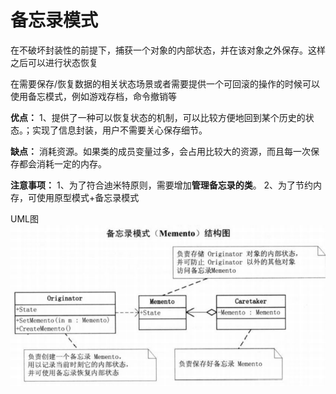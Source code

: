 # 备忘录模式

在不破坏封装性的前提下，捕获一个对象的内部状态，并在该对象之外保存。这样之后可以进行状态恢复

在需要保存/恢复数据的相关状态场景或者需要提供一个可回滚的操作的时候可以使用备忘模式，例如游戏存档，命令撤销等

**优点：** 1、提供了一种可以恢复状态的机制，可以比较方便地回到某个历史的状态。；实现了信息封装，用户不需要关心保存细节。

**缺点：** 消耗资源。如果类的成员变量过多，会占用比较大的资源，而且每一次保存都会消耗一定的内存。

**注意事项：** 1、为了符合迪米特原则，需要增加**管理备忘录的类**。 2、为了节约内存，可使用原型模式+备忘录模式

UML图<br>
![memento](memento.png)